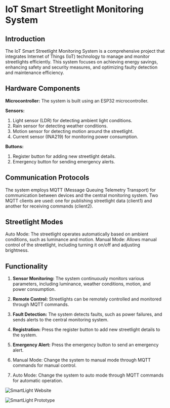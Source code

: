 
# IoT Smart Streetlight Monitoring System 

## Introduction
The IoT Smart Streetlight Monitoring System is a comprehensive project that integrates Internet of Things (IoT) technology to manage and monitor streetlights efficiently. This system focuses on achieving energy savings, enhancing safety and security measures, and optimizing faulty detection and maintenance efficiency.


## Hardware Components
**Microcontroller:** The system is built using an ESP32 microcontroller.

**Sensors:**
1. Light sensor (LDR) for detecting ambient light conditions.
2. Rain sensor for detecting weather conditions.
3. Motion sensor for detecting motion around the streetlight.
4. Current sensor (INA219) for monitoring power consumption.

**Buttons:**
1. Register button for adding new streetlight details.
2. Emergency button for sending emergency alerts.


## Communication Protocols
The system employs MQTT (Message Queuing Telemetry Transport) for communication between devices and the central monitoring system. Two MQTT clients are used: one for publishing streetlight data (client1) and another for receiving commands (client2).


## Streetlight Modes
Auto Mode: The streetlight operates automatically based on ambient conditions, such as luminance and motion.
Manual Mode: Allows manual control of the streetlight, including turning it on/off and adjusting brightness.


## Functionality
1. **Sensor Monitoring:** The system continuously monitors various parameters, including luminance, weather conditions, motion, and power consumption.

2. **Remote Control:** Streetlights can be remotely controlled and monitored through MQTT commands.

3. **Fault Detection:** The system detects faults, such as power failures, and sends alerts to the central monitoring system.

4. **Registration:** Press the register button to add new streetlight details to the system.

5. **Emergency Alert:** Press the emergency button to send an emergency alert.

6. Manual Mode: Change the system to manual mode through MQTT commands for manual control.

7. Auto Mode: Change the system to auto mode through MQTT commands for automatic operation.

![SmartLight Website](https://github.com/user-attachments/assets/bbe319c7-4006-4ff7-929f-3f7d7dfac2de)

![SmartLight Prototype](https://github.com/user-attachments/assets/35d9e018-9792-4ace-aa24-89e4bc9ff77b)

